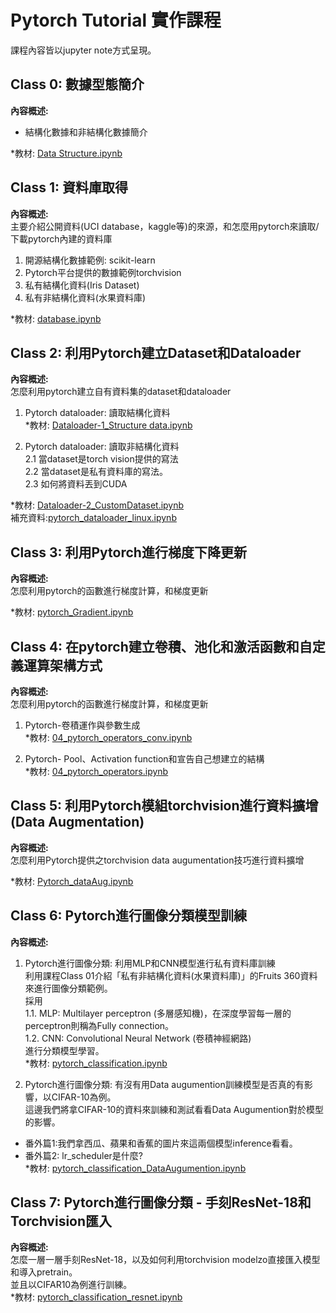 # Pytorch Tutorial 實作課程

課程內容皆以jupyter note方式呈現。

## Class 0: 數據型態簡介<br>
**內容概述:** <br>
- 結構化數據和非結構化數據簡介<br>

*教材: [Data Structure.ipynb](https://github.com/TommyHuang821/PytorchTutorial/blob/main/Code/00_Data%20Structure.ipynb) <br>

## Class 1: 資料庫取得 <br>
**內容概述:** <br>
主要介紹公開資料(UCI database，kaggle等)的來源，和怎麼用pytorch來讀取/下載pytorch內建的資料庫<br>
1. 開源結構化數據範例: scikit-learn
2. Pytorch平台提供的數據範例torchvision
3. 私有結構化資料(Iris Dataset)
4. 私有非結構化資料(水果資料庫)

*教材: [database.ipynb](https://github.com/TommyHuang821/PytorchTutorial/blob/main/Code/01_database.ipynb) <br>


## Class 2: 利用Pytorch建立Dataset和Dataloader<br>
**內容概述:** <br>
怎麼利用pytorch建立自有資料集的dataset和dataloader<br>

1. Pytorch dataloader: 讀取結構化資料<br>
*教材: [Dataloader-1_Structure data.ipynb](https://github.com/TommyHuang821/PytorchTutorial/blob/main/Code/02_Dataloader-1_Structure%20data.ipynb) <br>

2. Pytorch dataloader: 讀取非結構化資料<br>
 2.1 當dataset是torch vision提供的寫法<br>
 2.2 當dataset是私有資料庫的寫法。<br>
 2.3 如何將資料丟到CUDA<br>
 
*教材: [Dataloader-2_CustomDataset.ipynb](https://github.com/TommyHuang821/PytorchTutorial/blob/main/Code/02_Dataloader-2_CustomDataset.ipynb) <br>
   補充資料:[pytorch_dataloader_linux.ipynb](https://github.com/TommyHuang821/PytorchTutorial/blob/main/Code/02_pytorch_dataloader_linux.ipynb)

## Class 3: 利用Pytorch進行梯度下降更新<br>
**內容概述:** <br>
怎麼利用pytorch的函數進行梯度計算，和梯度更新<br>

*教材: [pytorch_Gradient.ipynb](https://github.com/TommyHuang821/PytorchTutorial/blob/main/Code/03_pytorch_Gradient.ipynb) <br>

## Class 4: 在pytorch建立卷積、池化和激活函數和自定義運算架構方式<br>
**內容概述:** <br>
怎麼利用pytorch的函數進行梯度計算，和梯度更新<br>
1. Pytorch-卷積運作與參數生成<br>
*教材: [04_pytorch_operators_conv.ipynb](https://github.com/TommyHuang821/PytorchTutorial/blob/main/Code/04_pytorch_operators_conv.ipynb) <br>

2. Pytorch- Pool、Activation function和宣告自己想建立的結構<br>
*教材: [04_pytorch_operators.ipynb](https://github.com/TommyHuang821/PytorchTutorial/blob/main/Code/04_pytorch_operators.ipynb) <br>

## Class 5: 利用Pytorch模組torchvision進行資料擴增(Data Augmentation)<br>
**內容概述:** <br>
怎麼利用Pytorch提供之torchvision data augumentation技巧進行資料擴增<br>

*教材: [Pytorch_dataAug.ipynb](https://github.com/TommyHuang821/PytorchTutorial/blob/main/Code/05_Pytorch_dataAug.ipynb) <br> 

## Class 6: Pytorch進行圖像分類模型訓練<br>
**內容概述:** <br>
1. Pytorch進行圖像分類: 利用MLP和CNN模型進行私有資料庫訓練<br>
利用課程Class 01介紹「私有非結構化資料(水果資料庫)」的Fruits 360資料來進行圖像分類範例。<br>
採用<br>
1.1. MLP: Multilayer perceptron (多層感知機)，在深度學習每一層的perceptron則稱為Fully connection。<br>
1.2. CNN: Convolutional Neural Network (卷積神經網路)<br>
進行分類模型學習。<br>
*教材: [pytorch_classification.ipynb](https://github.com/TommyHuang821/PytorchTutorial/blob/main/Code/06_pytorch_classification.ipynb) <br> 

2. Pytorch進行圖像分類: 有沒有用Data augumention訓練模型是否真的有影響，以CIFAR-10為例。<br>
這邊我們將拿CIFAR-10的資料來訓練和測試看看Data Augumention對於模型的影響。<br>
- 番外篇1:我們拿西瓜、蘋果和香蕉的圖片來這兩個模型inference看看。<br>
- 番外篇2: lr_scheduler是什麼?<br>
*教材: [pytorch_classification_DataAugumention.ipynb](https://github.com/TommyHuang821/PytorchTutorial/blob/main/Code/06_pytorch_classification_DataAugumention.ipynb) <br> 

## Class 7: Pytorch進行圖像分類 - 手刻ResNet-18和Torchvision匯入<br>
**內容概述:** <br>
怎麼一層一層手刻ResNet-18，以及如何利用torchvision modelzo直接匯入模型和導入pretrain。<br>
並且以CIFAR10為例進行訓練。<br>
*教材: [pytorch_classification_resnet.ipynb](https://github.com/TommyHuang821/PytorchTutorial/blob/main/Code/07_pytorch_classification_resnet.ipynb) <br> 
